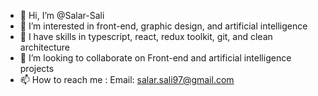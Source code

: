 - 👋 Hi, I’m @Salar-Sali
- 👀 I’m interested in front-end, graphic design, and artificial intelligence
- 🌱 I have skills in typescript, react, redux toolkit, git, and clean architecture
- 💞️ I’m looking to collaborate on Front-end and artificial intelligence projects
- 📫 How to reach me : Email: salar.sali97@gmail.com
                     

<!---
Salar-Sali/Salar-Sali is a ✨ special ✨ repository because its `README.md` (this file) appears on your GitHub profile.
You can click the Preview link to take a look at your changes.
--->
